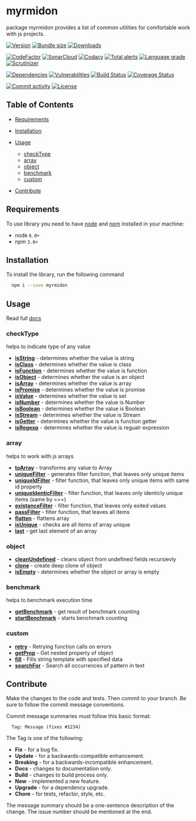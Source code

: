 # myrmidon

package myrmidon provides a list of common utilities for comfortable work with js projects.

[![Version][badge-vers]][npm]
[![Bundle size][npm-size-badge]][npm-size-url]
[![Downloads][npm-downloads-badge]][npm]

[![CodeFactor][codefactor-badge]][codefactor-url]
[![SonarCloud][sonarcloud-badge]][sonarcloud-url]
[![Codacy][codacy-badge]][codacy-url]
[![Total alerts][lgtm-alerts-badge]][lgtm-alerts-url]
[![Language grade][lgtm-lg-badge]][lgtm-lg-url]
[![Scrutinizer][scrutinizer-badge]][scrutinizer-url]

[![Dependencies][badge-deps]][npm]
[![Vulnerabilities][badge-vuln]](https://snyk.io/)
[![Build Status][tests-badge]][tests-url]
[![Coverage Status][badge-coverage]][url-coverage]

[![Commit activity][commit-activity-badge]][github]
[![License][badge-lic]][github]

## Table of Contents

-   [Requirements](#requirements)

-   [Installation](#installation)

-   [Usage](#usage)

    -   [checkType](#checktype)
    -   [array](#array)
    -   [object](#object)
    -   [benchmark](#benchmark)
    -   [custom](#custom)

-   [Contribute](#contribute)

## Requirements

To use library you need to have [node](https://nodejs.org) and [npm](https://www.npmjs.com) installed in your machine:

-   node `6.0+`
-   npm `3.0+`

## Installation

To install the library, run the following command

```bash
  npm i --save myrmidon
```

## Usage

Read full [docs](https://myrmidonjs.readthedocs.io/en/latest/reference/)

### checkType

helps to indicate type of any value

-   [**isString**](https://myrmidonjs.readthedocs.io/en/latest/reference/#isstring) - determines whether the value is string
-   [**isClass**](https://myrmidonjs.readthedocs.io/en/latest/reference/#isclass) - determines whether the value is class
-   [**isFunction**](https://myrmidonjs.readthedocs.io/en/latest/reference/#isfunction) - determines whether the value is function
-   [**isObject**](https://myrmidonjs.readthedocs.io/en/latest/reference/#isobject) - determines whether the value is an object
-   [**isArray**](https://myrmidonjs.readthedocs.io/en/latest/reference/#isarray) - determines whether the value is array
-   [**isPromise**](https://myrmidonjs.readthedocs.io/en/latest/reference/#ispromise) - determines whether the value is promise
-   [**isValue**](https://myrmidonjs.readthedocs.io/en/latest/reference/#isvalue) - determines whether the value is set
-   [**isNumber**](https://myrmidonjs.readthedocs.io/en/latest/reference/#isnumber) - determines whether the value is Number
-   [**isBoolean**](https://myrmidonjs.readthedocs.io/en/latest/reference/#isboolean) - determines whether the value is Boolean
-   [**isStream**](https://myrmidonjs.readthedocs.io/en/latest/reference/#isstream) - determines whether the value is Stream
-   [**isGetter**](https://myrmidonjs.readthedocs.io/en/latest/reference/#isgetter) - determines whether the value is function getter
-   [**isRegexp**](https://myrmidonjs.readthedocs.io/en/latest/reference/#isregexp) - determines whether the value is regualr expression

### array

helps to work with js arrays

-   [**toArray**](https://myrmidonjs.readthedocs.io/en/latest/reference/#toarray) - transforms any value to Array
-   [**uniqueFilter**](https://myrmidonjs.readthedocs.io/en/latest/reference/#uniquefilter) - generates filter function, that leaves only unique items
-   [**uniqueIdFilter**](https://myrmidonjs.readthedocs.io/en/latest/reference/#uniqueidfilter) - filter function, that leaves only unique items with same id property
-   [**uniqueIdenticFilter**](https://myrmidonjs.readthedocs.io/en/latest/reference/#uniqueidenticfilter) - filter function, that leaves only identicly unique items (same by ===)
-   [**existanceFilter**](https://myrmidonjs.readthedocs.io/en/latest/reference/#existancefilter) - filter function, that leaves only exited values
-   [**passFilter**](https://myrmidonjs.readthedocs.io/en/latest/reference/#passfilter) - filter function, that leaves all items
-   [**flatten**](https://myrmidonjs.readthedocs.io/en/latest/reference/#flatten) - flattens array
-   [**isUnique**](https://myrmidonjs.readthedocs.io/en/latest/reference/#isunique) - checks are all items of array unique
-   [**last**](https://myrmidonjs.readthedocs.io/en/latest/reference/#last) - get last element of an array

### object

-   [**cleanUndefined**](https://myrmidonjs.readthedocs.io/en/latest/reference/#cleanundefined) - cleans object from undefined fields recursievly
-   [**clone**](https://myrmidonjs.readthedocs.io/en/latest/reference/#clone) - create deep clone of object
-   [**isEmpty**](https://myrmidonjs.readthedocs.io/en/latest/reference/#isempty) - determines whether the object or array is empty

### benchmark

helps to benchmark execution time

-   [**getBenchmark**](https://myrmidonjs.readthedocs.io/en/latest/reference/#getbenchmark) - get result of benchmark counting
-   [**startBenchmark**](https://myrmidonjs.readthedocs.io/en/latest/reference/#startbenchmark) - starts benchmark counting

### custom

-   [**retry**](https://myrmidonjs.readthedocs.io/en/latest/reference/#retry) - Retrying function calls on errors
-   [**getProp**](https://myrmidonjs.readthedocs.io/en/latest/reference/#getprop) - Get nested property of object
-   [**fill**](https://myrmidonjs.readthedocs.io/en/latest/reference/#fill) - Fills string template with specified data
-   [**searchFor**](https://myrmidonjs.readthedocs.io/en/latest/reference/#searchfor) - Search all occurrences of pattern in text

## Contribute

Make the changes to the code and tests. Then commit to your branch. Be sure to follow the commit message conventions.

Commit message summaries must follow this basic format:
```
  Tag: Message (fixes #1234)
```

The Tag is one of the following:
* **Fix** - for a bug fix.
* **Update** - for a backwards-compatible enhancement.
* **Breaking** - for a backwards-incompatible enhancement.
* **Docs** - changes to documentation only.
* **Build** - changes to build process only.
* **New** - implemented a new feature.
* **Upgrade** - for a dependency upgrade.
* **Chore** - for tests, refactor, style, etc.

The message summary should be a one-sentence description of the change. The issue number should be mentioned at the end.

[npm]: https://www.npmjs.com/package/myrmidon
[github]: https://github.com/pustovitDmytro/myrmidon
[coveralls]: https://coveralls.io/github/pustovitDmytro/myrmidon?branch=master
[badge-deps]: https://img.shields.io/david/pustovitDmytro/myrmidon.svg
[badge-vuln]: https://img.shields.io/snyk/vulnerabilities/npm/myrmidon.svg?style=popout
[badge-vers]: https://img.shields.io/npm/v/myrmidon.svg
[badge-lic]: https://img.shields.io/github/license/pustovitDmytro/myrmidon.svg
[badge-coverage]: https://coveralls.io/repos/github/pustovitDmytro/myrmidon/badge.svg?branch=master
[url-coverage]: https://coveralls.io/github/pustovitDmytro/myrmidon?branch=master

[tests-badge]: https://img.shields.io/circleci/build/github/pustovitDmytro/myrmidon
[tests-url]: https://app.circleci.com/pipelines/github/pustovitDmytro/myrmidon

[codefactor-badge]: https://www.codefactor.io/repository/github/pustovitdmytro/myrmidon/badge
[codefactor-url]: https://www.codefactor.io/repository/github/pustovitdmytro/myrmidon

[commit-activity-badge]: https://img.shields.io/github/commit-activity/m/pustovitDmytro/myrmidon

[scrutinizer-badge]: https://scrutinizer-ci.com/g/pustovitDmytro/myrmidon/badges/quality-score.png?b=master
[scrutinizer-url]: https://scrutinizer-ci.com/g/pustovitDmytro/myrmidon/?branch=master

[lgtm-lg-badge]: https://img.shields.io/lgtm/grade/javascript/g/pustovitDmytro/myrmidon.svg?logo=lgtm&logoWidth=18
[lgtm-lg-url]: https://lgtm.com/projects/g/pustovitDmytro/myrmidon/context:javascript

[lgtm-alerts-badge]: https://img.shields.io/lgtm/alerts/g/pustovitDmytro/myrmidon.svg?logo=lgtm&logoWidth=18
[lgtm-alerts-url]: https://lgtm.com/projects/g/pustovitDmytro/myrmidon/alerts/

[codacy-badge]: https://app.codacy.com/project/badge/Grade/8667aa23afaa4725854f098c4b5e8890
[codacy-url]: https://www.codacy.com/gh/pustovitDmytro/myrmidon/dashboard?utm_source=github.com&amp;utm_medium=referral&amp;utm_content=pustovitDmytro/myrmidon&amp;utm_campaign=Badge_Grade

[sonarcloud-badge]: https://sonarcloud.io/api/project_badges/measure?project=pustovitDmytro_myrmidon&metric=alert_status
[sonarcloud-url]: https://sonarcloud.io/dashboard?id=pustovitDmytro_myrmidon

[npm-downloads-badge]: https://img.shields.io/npm/dw/myrmidon
[npm-size-badge]: https://img.shields.io/bundlephobia/min/myrmidon
[npm-size-url]: https://bundlephobia.com/result?p=myrmidon